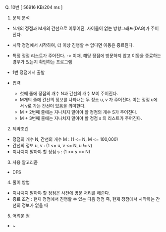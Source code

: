 Q. 10번 [ 56916 KB/204 ms ]

1. 문제 분석
- N개의 정점과 M개의 간선으로 이루어진, 사이클이 없는 방향그래프(DAG)가 주어진다.
- 시작 정점에서 시작하여, 더 이상 진행할 수 없다면 이동은 종료된다.
- 특정 정점 리스트가 주어진다. -> 이때, 해당 정점에 방문하지 않고 이동을 종료하는 경우가 있는지 확인하는 프로그램
- 1번 정점에서 출발

- 입력
  - 첫째 줄에 정점의 개수 N과 간선의 개수 M이 주어진다.
  - M개의 줄에 간선의 정보를 나타내는 두 정소 u, v 가 주어진다. 이는 정점 u에서 v로 가는 간선이 있음을 의미한다.
  - M + 2번째 줄에는 지나치지 말아야 할 정점의 개수 S가 주어진다.
  - M + 3번째 줄에는 지나치지 말아야 할 정점 s 의 리스트가 주어진다.

2. 제약조건
- 정점의 개수 N, 간선의 개수 M : (1 <= N, M <= 100,000)
- 간선의 정보 u, v : (1 <= u, v <= N, u != v)
- 지나치지 말아야 할 정점 s : (1 <= s <= N)

3. 사용 알고리즘
- DFS

4. 풀이 방법
- 지나치지 말아야 할 정점은 사전에 방문 처리를 해준다.
- 종료 조건 : 현재 정점에서 진행할 수 있는 다음 정점 즉, 현재 정점에서 시작하는 간선의 정보가 없을 때

5. 어려운 점
- ~